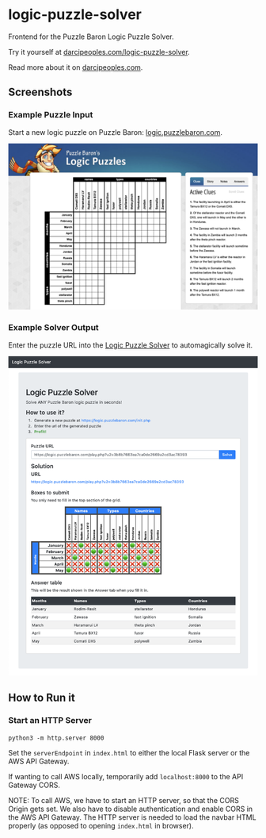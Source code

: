 # logic-puzzle-solver
Frontend for the Puzzle Baron Logic Puzzle Solver.

Try it yourself at [darcipeoples.com/logic-puzzle-solver](https://darcipeoples.com/logic-puzzle-solver/).

Read more about it on [darcipeoples.com](https://darcipeoples.com/).

## Screenshots
### Example Puzzle Input

Start a new logic puzzle on Puzzle Baron: [logic.puzzlebaron.com](https://logic.puzzlebaron.com/init.php).

![](screenshots/puzzle-baron.png)

### Example Solver Output

Enter the puzzle URL into the [Logic Puzzle Solver](https://darcipeoples.com/logic-puzzle-solver/) to automagically solve it.

![](screenshots/solver.png)

## How to Run it
### Start an HTTP Server
```
python3 -m http.server 8000
```

Set the `serverEndpoint` in `index.html` to either the local Flask server or the AWS API Gateway.

If wanting to call AWS locally, temporarily add `localhost:8000` to the API Gateway CORS.

NOTE: To call AWS, we have to start an HTTP server, so that the CORS Origin gets set. We also have to disable authentication and enable CORS in the AWS API Gateway. The HTTP server is needed to load the navbar HTML properly (as opposed to opening `index.html` in browser).